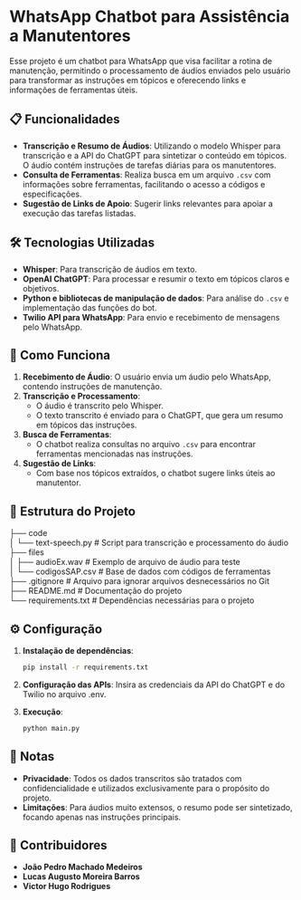 # WhatsApp Chatbot para Assistência a Manutentores

Esse projeto é um chatbot para WhatsApp que visa facilitar a rotina de manutenção, permitindo o processamento de áudios enviados pelo usuário para transformar as instruções em tópicos e oferecendo links e informações de ferramentas úteis.

## 📋 Funcionalidades

- **Transcrição e Resumo de Áudios**: Utilizando o modelo Whisper para transcrição e a API do ChatGPT para sintetizar o conteúdo em tópicos. O áudio contém instruções de tarefas diárias para os manutentores.
- **Consulta de Ferramentas**: Realiza busca em um arquivo `.csv` com informações sobre ferramentas, facilitando o acesso a códigos e especificações.
- **Sugestão de Links de Apoio**: Sugerir links relevantes para apoiar a execução das tarefas listadas.

## 🛠️ Tecnologias Utilizadas

- **Whisper**: Para transcrição de áudios em texto.
- **OpenAI ChatGPT**: Para processar e resumir o texto em tópicos claros e objetivos.
- **Python e bibliotecas de manipulação de dados**: Para análise do `.csv` e implementação das funções do bot.
- **Twilio API para WhatsApp**: Para envio e recebimento de mensagens pelo WhatsApp.

## 🚀 Como Funciona

1. **Recebimento de Áudio**: O usuário envia um áudio pelo WhatsApp, contendo instruções de manutenção.
2. **Transcrição e Processamento**:
   - O áudio é transcrito pelo Whisper.
   - O texto transcrito é enviado para o ChatGPT, que gera um resumo em tópicos das instruções.
3. **Busca de Ferramentas**:
   - O chatbot realiza consultas no arquivo `.csv` para encontrar ferramentas mencionadas nas instruções.
4. **Sugestão de Links**:
   - Com base nos tópicos extraídos, o chatbot sugere links úteis ao manutentor.

## 📂 Estrutura do Projeto

├── code<br>
│ └── text-speech.py # Script para transcrição e processamento do áudio <br>
├── files<br>
│ ├── audioEx.wav # Exemplo de arquivo de áudio para teste <br>
│ └── codigosSAP.csv # Base de dados com códigos de ferramentas<br> 
├── .gitignore # Arquivo para ignorar arquivos desnecessários no Git<br> 
├── README.md # Documentação do projeto <br>
└── requirements.txt # Dependências necessárias para o projeto<br>


## ⚙️ Configuração

1. **Instalação de dependências**:
   ```bash
   pip install -r requirements.txt

2. **Configuração das APIs**:
   Insira as credenciais da API do ChatGPT e do Twilio no arquivo .env.

3. **Execução**:
    ```bash
    python main.py

## 📌 Notas

- **Privacidade**: Todos os dados transcritos são tratados com confidencialidade e utilizados exclusivamente para o propósito do projeto.
- **Limitações**: Para áudios muito extensos, o resumo pode ser sintetizado, focando apenas nas instruções principais.

## 👥 Contribuidores

- **João Pedro Machado Medeiros**
- **Lucas Augusto Moreira Barros**
- **Victor Hugo Rodrigues**
